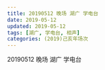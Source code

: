 ```yaml
---
title: 20190512 晚场 湖广 学电台
date: 2019-05-12
updated: 2019-05-12
tags: [湖广, 学电台, 相声]
categories: (2019)己亥年场次
---
```

20190512 晚场 湖广 学电台